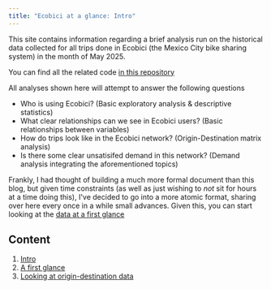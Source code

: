 ```yaml
---
title: "Ecobici at a glance: Intro"
---
```


This site contains information regarding a brief analysis run on the historical data collected for all trips done in Ecobici (the Mexico City bike sharing system) in the month of May 2025.  

You can find all the related code [in this repository](https://github.com/JLAC11/Ecobici/tree/master)

All analyses shown here will attempt to answer the following questions 
- Who is using Ecobici? (Basic exploratory analysis & descriptive statistics) 
- What clear relationships can we see in Ecobici users? (Basic relationships between variables) 
- How do trips look like in the Ecobici network? (Origin-Destination matrix analysis) 
- Is there some clear unsatisifed demand in this network? (Demand analysis integrating the aforementioned topics)


Frankly, I had thought of building a much more formal document than this blog, but given time constraints (as well as just wishing to *not* sit for hours at a time doing this), I've decided to go into a more atomic format, sharing over here every once in a while small advances.
Given this, you can start looking at the [data at a first glance](a-first-glance.md)

## Content

1. [Intro](#content)
2. [A first glance](a-first-glance.md)
3. [Looking at origin-destination data](looking-at-origin-destination-data.md)
